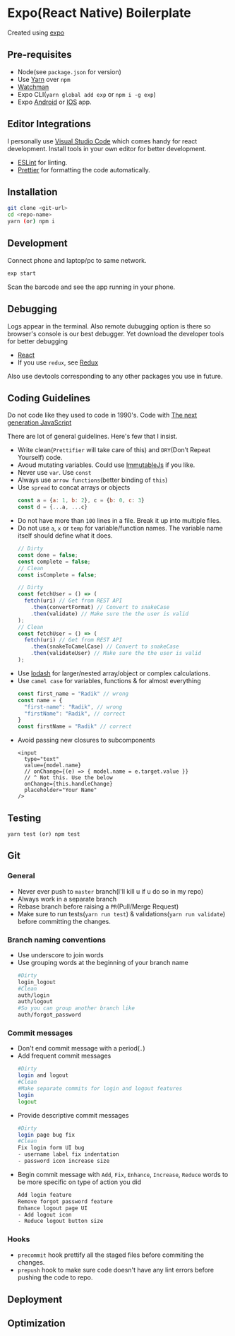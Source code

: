 # Expo(React Native) Boilerplate

Created using [expo](https://expo.io/)

## Pre-requisites

- Node(see `package.json` for version)
- Use [Yarn](https://yarnpkg.com/lang/en/) over `npm`
- [Watchman](https://github.com/facebook/watchman)
- Expo CLI(`yarn global add exp` or `npm i -g exp`)
- Expo [Android](https://play.google.com/store/apps/details?id=host.exp.exponent) or [IOS](https://itunes.apple.com/us/app/expo-client/id982107779?mt=8) app.

## Editor Integrations

I personally use [Visual Studio Code](https://code.visualstudio.com/) which comes handy for react development. Install tools in your own editor for better development.

- [ESLint](https://eslint.org) for linting.
- [Prettier](https://github.com/prettier/prettier) for formatting the code automatically.

## Installation
```bash
git clone <git-url>
cd <repo-name>
yarn (or) npm i
```

## Development

Connect phone and laptop/pc to same network.
```bash
exp start
```
Scan the barcode and see the app running in your phone.

## Debugging

Logs appear in the terminal. Also remote dubugging option is there so browser's console is our best debugger. Yet download the developer tools for better debugging
- [React](https://github.com/facebook/react-devtools)
- If you use `redux`, see [Redux](https://github.com/gaearon/redux-devtools)

Also use devtools corresponding to any other packages you use in future.

## Coding Guidelines

Do not code like they used to code in 1990's. Code with [The next generation JavaScript](https://babeljs.io/)

There are lot of general guidelines. Here's few that I insist.

- Write clean(`Prettifier` will take care of this) and `DRY`(Don’t Repeat Yourself) code.
- Avoud mutating variables. Could use [ImmutableJs](https://facebook.github.io/immutable-js/) if you like.
- Never use `var`. Use `const`
- Always use `arrow functions`(better binding of `this`)
- Use `spread` to concat arrays or objects
  ```js
  const a = {a: 1, b: 2}, c = {b: 0, c: 3}
  const d = {...a, ...c}
  ```
- Do not have more than `100` lines in a file. Break it up into multiple files.
- Do not use `a`, `x` or `temp` for variable/function names. The variable name itself should define what it does.
  ```js
  // Dirty
  const done = false;
  const complete = false;
  // Clean
  const isComplete = false;

  // Dirty
  const fetchUser = () => (
    fetch(uri) // Get from REST API
      .then(convertFormat) // Convert to snakeCase
      .then(validate) // Make sure the the user is valid
  );
  // Clean
  const fetchUser = () => (
    fetch(uri) // Get from REST API
      .then(snakeToCamelCase) // Convert to snakeCase
      .then(validateUser) // Make sure the the user is valid
  );
  ```
- Use [lodash](https://lodash.com/) for larger/nested array/object or complex calculations. 
- Use `camel case` for variables, functions & for almost everything
  ```js
  const first_name = "Radik" // wrong
  const name = {
    "first-name": "Radik", // wrong
    "firstName": "Radik", // correct
  }
  const firstName = "Radik" // correct
  ```
- Avoid passing new closures to subcomponents
  ```
  <input
    type="text"
    value={model.name}
    // onChange={(e) => { model.name = e.target.value }}
    // ^ Not this. Use the below
    onChange={this.handleChange}
    placeholder="Your Name"
  />
  ```

## Testing

```
yarn test (or) npm test
```

## Git

### General
- Never ever push to `master` branch(I'll kill u if u do so in my repo)
- Always work in a separate branch
- Rebase branch before raising a `PR`(Pull/Merge Request)
- Make sure to run tests(`yarn run test`) & validations(`yarn run validate`) before committing the changes.

### Branch naming conventions
- Use underscore to join words
- Use grouping words at the beginning of your branch name 
  ```bash
  #Dirty
  login_logout
  #Clean
  auth/login
  auth/logout
  #So you can group another branch like
  auth/forgot_password
  ```

### Commit messages
- Don't end commit message with a period(`.`)
- Add frequent commit messages
  ```bash
  #Dirty
  login and logout
  #Clean
  #Make separate commits for login and logout features
  login
  logout
  ```
- Provide descriptive commit messages
  ```bash
  #Dirty
  login page bug fix
  #Clean
  Fix login form UI bug
  - username label fix indentation
  - password icon increase size
  ```
- Begin commit message with `Add`, `Fix`, `Enhance`, `Increase`, `Reduce` words to be more specific on type of action you did
  ```bash
  Add login feature
  Remove forgot password feature
  Enhance logout page UI
  - Add logout icon
  - Reduce logout button size
  ```
### Hooks

- `precommit` hook prettify all the staged files before commiting the changes. 
- `prepush` hook to make sure code doesn't have any lint errors before pushing the code to repo.

## Deployment

## Optimization
